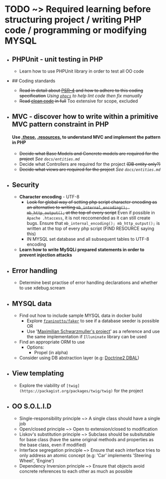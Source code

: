 # **TODO** ~> Required learning before structuring project / writing PHP code / programming or modifying MYSQL

* ## PHPUnit - unit testing in PHP
	* Learn how to use PHPUnit library in order to test all OO code

* ## Coding standards
	* ~~Read in detail about [PSR-4](https://www.php-fig.org/psr/) and how to adhere to this coding specification~~ _Using [`phpcs`](https://packagist.org/packages/squizlabs/php_codesniffer) to help lint code then fix manually_
	* ~~Read [clean code](https://github.com/jupeter/clean-code-php) in full~~ Too extensive for scope, excluded

* ## MVC - discover how to write within a primitive MVC pattern constraint in PHP
	#### Use [.these.](https://code.tutsplus.com/tutorials/mvc-for-noobs--net-10488) [.resources.](https://www.sitepoint.com/the-mvc-pattern-and-php-1/) to understand MVC and implement the pattern in PHP

	* ~~Decide what Base Models and Concrete models are required for the project~~ _See `docs/entities.md`_
	* Decide what Controllers are required for the project ~~(DB entity only?)~~
	* ~~Decide what views are required for the project~~ _See `docs/entities.md`_

* ## Security
	*  **Character encoding** - UTF-8
		* ~~Look for global way of setting php script character encoding as an alternative to writing `mb_internal_encoding(); mb_http_output();` at the top of every script~~ Even if possible in `Apache .htaccess`, it is not reccomended as it can still create bugs. Ensure that `mb_internal_encoding(); mb_http_output();` is written at the top of every php script (FIND RESOURCE saying this)
		* IN MYSQL set database and all subsequent tables to UTF-8 encoding
	* **Learn how to write MySQLi prepared statements in order to prevent injection attacks**

* ## Error handling
	* Determine best practise of error handling declarations and whether to use xdebug.scream

* ## MYSQL data
	* Find out how to include sample MYSQL data in docker build
		* Explore [`fzaninotto/faker`](https://packagist.org/packages/fzaninotto/faker) to see if a database seeder is possible OR
		* Use '[Maximilian Schwarzmuller's project](https://github.com/mschwarzmueller/laravel-shopping-cart-tutorial)' as a reference and use the same implementation if `Illuninate` library can be used
	* Find an appropriate ORM to use
		* Options:
			* Propel (in alpha)
	* Consider using DB abstraction layer (e.g: [Doctrine2 DBAL](https://www.doctrine-project.org/projects/dbal.html))

* ## View templating
	* Explore the viability of `[twig](https://packagist.org/packages/twig/twig)` for the project

* ## OO S.O.L.I.D
	* Single-responsibility principle ~> A single class should have a single job
	* Open/closed principle ~> Open to extension/closed to modification
	* Liskov's substitution principle ~> Subclass should be subsitutable for base class (have the same original methods and properties as the base class, even if modified)
	* Interface segregation principle ~> Ensure that each interface tries to only address an atomic concept (e.g: 'Car' implements 'Steering Wheel', 'Engine')
	* Dependency Inversion principle ~> Ensure that objects avoid concrete references to each other as much as possible

